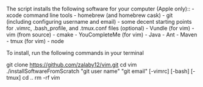 The script installs the following software for your computer (Apple only)::
    - xcode command line tools
    - homebrew (and homebrew cask)
    - git (including configuring username and email)
    - some decent starting points for .vimrc, .bash_profile, and .tmux.conf files (optional)
    - Vundle (for vim)
    - vim (from source)
    - cmake
    - YouCompleteMe (for vim)
    - Java
    - Ant
    - Maven
    - tmux (for vim)
    - node

To install, run the following commands in your terminal

git clone https://github.com/zalaby12/vim.git
cd vim
./installSoftwareFromScratch "git user name" "git email" [-vimrc] [-bash] [-tmux]
cd ..
rm -rf vim
